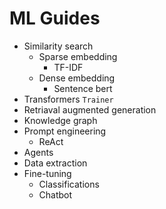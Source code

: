 # ML Guides

- Similarity search
  - Sparse embedding
     - TF-IDF 
  - Dense embedding
     - Sentence bert
- Transformers `Trainer`
- Retriaval augmented generation
- Knowledge graph
- Prompt engineering
    - ReAct
- Agents
- Data extraction
- Fine-tuning
    - Classifications
    - Chatbot
